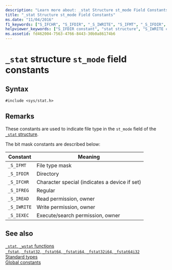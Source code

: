 ```yaml
---
description: "Learn more about: _stat Structure st_mode Field Constants"
title: "_stat Structure st_mode Field Constants"
ms.date: "11/04/2016"
f1_keywords: ["S_IFCHR", "S_IFDIR", "_S_IWRITE", "S_IFMT", "_S_IFDIR", "_S_IREAD", "S_IEXEC", "_S_IEXEC", "_S_IFMT", "S_IWRITE", "S_IFREG", "S_IREAD", "_S_IFCHR", "_S_IFREG"]
helpviewer_keywords: ["S_IFDIR constant", "stat structure", "S_IWRITE constant", "S_IEXEC constant", "_S_IFREG constant", "S_IREAD constant", "stat structure, constants", "_S_IFMT constant", "st_mode field constants", "S_IFMT constant", "_S_IEXEC constant", "_S_IWRITE constant", "_S_IFDIR constant", "S_IFREG constant", "S_IFCHR constant", "_S_IREAD constant", "_S_IFCHR constant"]
ms.assetid: fd462004-7563-4766-8443-30b0a86174b6
---
```

# `_stat` structure `st_mode` field constants

## Syntax

```
#include <sys/stat.h>
```

## Remarks

These constants are used to indicate file type in the `st_mode` field of the [`_stat` structure](./standard-types.md).

The bit mask constants are described below:

|Constant|Meaning|
|--------------|-------------|
|`_S_IFMT`|File type mask|
|`_S_IFDIR`|Directory|
|`_S_IFCHR`|Character special (indicates a device if set)|
|`_S_IFREG`|Regular|
|`_S_IREAD`|Read permission, owner|
|`_S_IWRITE`|Write permission, owner|
|`_S_IEXEC`|Execute/search permission, owner|

## See also

[`_stat`, `_wstat` functions](./reference/stat-functions.md)\
[`_fstat`, `_fstat32`, `_fstat64`, `_fstati64`, `_fstat32i64`, `_fstat64i32`](./reference/fstat-fstat32-fstat64-fstati64-fstat32i64-fstat64i32.md)\
[Standard types](./standard-types.md)\
[Global constants](./global-constants.md)
